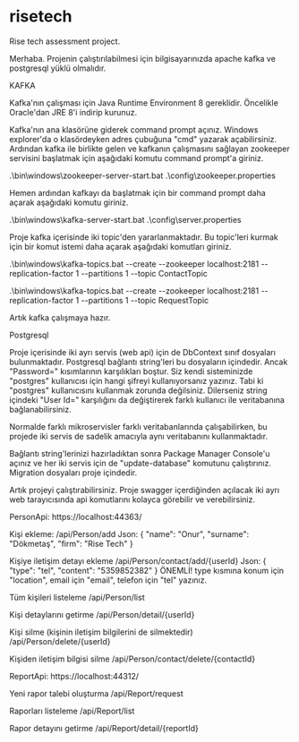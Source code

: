 # risetech
Rise tech assessment project.

Merhaba. Projenin çalıştırılabilmesi için bilgisayarınızda apache kafka ve postgresql yüklü olmalıdır.

KAFKA

Kafka'nın çalışması için Java Runtime Environment 8 gereklidir. Öncelikle Oracle'dan JRE 8'i indirip kurunuz.

Kafka'nın ana klasörüne giderek command prompt açınız. Windows explorer'da o klasördeyken adres çubuğuna "cmd" yazarak açabilirsiniz.
Ardından kafka ile birlikte gelen ve kafkanın çalışmasını sağlayan zookeeper servisini başlatmak için aşağıdaki komutu command prompt'a giriniz.

.\bin\windows\zookeeper-server-start.bat .\config\zookeeper.properties

Hemen ardından kafkayı da başlatmak için bir command prompt daha açarak aşağıdaki komutu giriniz.

.\bin\windows\kafka-server-start.bat .\config\server.properties

Proje kafka içerisinde iki topic'den yararlanmaktadır.
Bu topic'leri kurmak için bir komut istemi daha açarak aşağıdaki komutları giriniz.

.\bin\windows\kafka-topics.bat --create --zookeeper localhost:2181 --replication-factor 1 --partitions 1 --topic ContactTopic

.\bin\windows\kafka-topics.bat --create --zookeeper localhost:2181 --replication-factor 1 --partitions 1 --topic RequestTopic

Artık kafka çalışmaya hazır.

Postgresql

Proje içerisinde iki ayrı servis (web api) için de DbContext sınıf dosyaları bulunmaktadır. Postgresql bağlantı string'leri bu dosyaların içindedir.
Ancak "Password=" kısımlarının karşılıkları boştur. Siz kendi sisteminizde "postgres" kullanıcısı için hangi şifreyi kullanıyorsanız yazınız.
Tabi ki "postgres" kullanıcısını kullanmak zorunda değilsiniz. Dilerseniz string içindeki "User Id=" karşılığını da değiştirerek farklı kullanıcı ile veritabanına bağlanabilirsiniz.

Normalde farklı mikroservisler farklı veritabanlarında çalışabilirken, bu projede iki servis de sadelik amacıyla aynı veritabanını kullanmaktadır.

Bağlantı string'lerinizi hazırladıktan sonra Package Manager Console'u açınız ve her iki servis için de "update-database" komutunu çalıştırınız.
Migration dosyaları proje içindedir.

Artık projeyi çalıştırabilirsiniz.
Proje swagger içerdiğinden açılacak iki ayrı web tarayıcısında api komutlarını kolayca görebilir ve verebilirsiniz.

PersonApi: https://localhost:44363/

Kişi ekleme: /api/Person/add
Json: { "name": "Onur", "surname": "Dökmetaş", "firm": "Rise Tech" }

Kişiye iletişim detayı ekleme /api/Person/contact/add/{userId}
Json: { "type": "tel", "content": "5359852382" }
ÖNEMLİ! type kısmına konum için "location", email için "email", telefon için "tel" yazınız.

Tüm kişileri listeleme /api/Person/list

Kişi detaylarını getirme /api/Person/detail/{userId}

Kişi silme (kişinin iletişim bilgilerini de silmektedir) /api/Person/delete/{userId}

Kişiden iletişim bilgisi silme /api/Person/contact/delete/{contactId}

ReportApi: https://localhost:44312/

Yeni rapor talebi oluşturma /api/Report/request

Raporları listeleme /api/Report/list

Rapor detayını getirme /api/Report/detail/{reportId}
